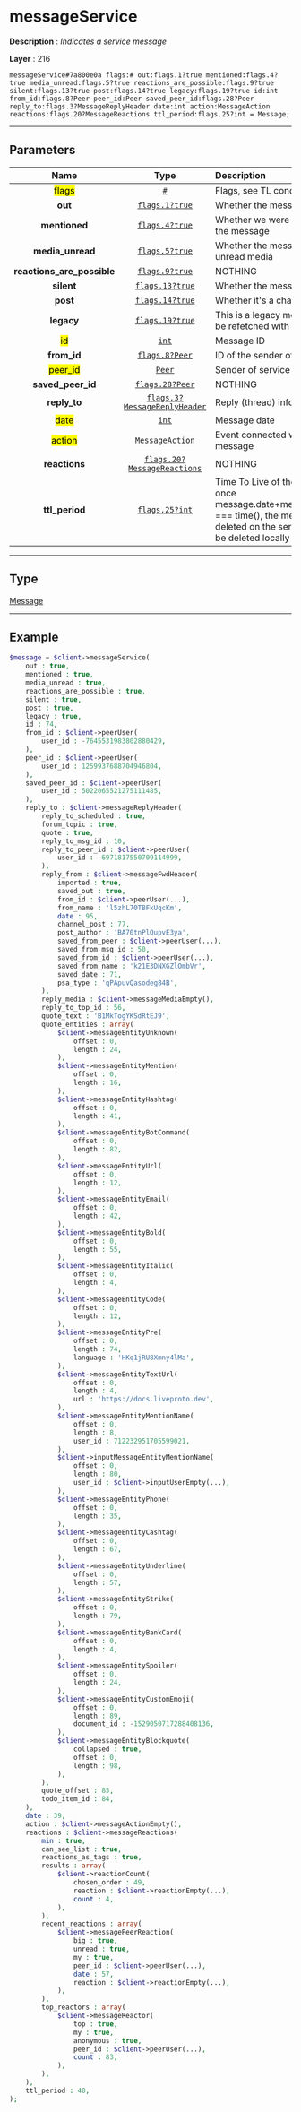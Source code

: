 # messageService

**Description** : *Indicates a service message*

**Layer** : 216

```tl
messageService#7a800e0a flags:# out:flags.1?true mentioned:flags.4?true media_unread:flags.5?true reactions_are_possible:flags.9?true silent:flags.13?true post:flags.14?true legacy:flags.19?true id:int from_id:flags.8?Peer peer_id:Peer saved_peer_id:flags.28?Peer reply_to:flags.3?MessageReplyHeader date:int action:MessageAction reactions:flags.20?MessageReactions ttl_period:flags.25?int = Message;
```

---

## Parameters

| Name | Type | Description |
| :---: | :---: | :--- |
| <mark>flags</mark> | [`#`](type/#) | Flags, see TL conditional fields |
| **out** | [`flags.1?true`](type/true) | Whether the message is outgoing |
| **mentioned** | [`flags.4?true`](type/true) | Whether we were mentioned in the message |
| **media_unread** | [`flags.5?true`](type/true) | Whether the message contains unread media |
| **reactions_are_possible** | [`flags.9?true`](type/true) | NOTHING |
| **silent** | [`flags.13?true`](type/true) | Whether the message is silent |
| **post** | [`flags.14?true`](type/true) | Whether it's a channel post |
| **legacy** | [`flags.19?true`](type/true) | This is a legacy message: it has to be refetched with the new layer |
| <mark>id</mark> | [`int`](type/int) | Message ID |
| **from_id** | [`flags.8?Peer`](type/Peer) | ID of the sender of this message |
| <mark>peer_id</mark> | [`Peer`](type/Peer) | Sender of service message |
| **saved_peer_id** | [`flags.28?Peer`](type/Peer) | NOTHING |
| **reply_to** | [`flags.3?MessageReplyHeader`](type/MessageReplyHeader) | Reply (thread) information |
| <mark>date</mark> | [`int`](type/int) | Message date |
| <mark>action</mark> | [`MessageAction`](type/MessageAction) | Event connected with the service message |
| **reactions** | [`flags.20?MessageReactions`](type/MessageReactions) | NOTHING |
| **ttl_period** | [`flags.25?int`](type/int) | Time To Live of the message, once message.date+message.ttl_period === time(), the message will be deleted on the server, and must be deleted locally as well |

---

## Type

[Message](type/Message)

---

## Example

```php
$message = $client->messageService(
	out : true,
	mentioned : true,
	media_unread : true,
	reactions_are_possible : true,
	silent : true,
	post : true,
	legacy : true,
	id : 74,
	from_id : $client->peerUser(
		user_id : -7645531983802880429,
	),
	peer_id : $client->peerUser(
		user_id : 1259937688704946804,
	),
	saved_peer_id : $client->peerUser(
		user_id : 5022065521275111485,
	),
	reply_to : $client->messageReplyHeader(
		reply_to_scheduled : true,
		forum_topic : true,
		quote : true,
		reply_to_msg_id : 10,
		reply_to_peer_id : $client->peerUser(
			user_id : -6971817550709114999,
		),
		reply_from : $client->messageFwdHeader(
			imported : true,
			saved_out : true,
			from_id : $client->peerUser(...),
			from_name : 'l5zhL70TBFkUqcKm',
			date : 95,
			channel_post : 77,
			post_author : 'BA70tnPlQupvE3ya',
			saved_from_peer : $client->peerUser(...),
			saved_from_msg_id : 50,
			saved_from_id : $client->peerUser(...),
			saved_from_name : 'k21E3DNXGZlOmbVr',
			saved_date : 71,
			psa_type : 'qPApuvQasodeg84B',
		),
		reply_media : $client->messageMediaEmpty(),
		reply_to_top_id : 56,
		quote_text : 'B1MkTogYKSdRtEJ9',
		quote_entities : array(
			$client->messageEntityUnknown(
				offset : 0,
				length : 24,
			),
			$client->messageEntityMention(
				offset : 0,
				length : 16,
			),
			$client->messageEntityHashtag(
				offset : 0,
				length : 41,
			),
			$client->messageEntityBotCommand(
				offset : 0,
				length : 82,
			),
			$client->messageEntityUrl(
				offset : 0,
				length : 12,
			),
			$client->messageEntityEmail(
				offset : 0,
				length : 42,
			),
			$client->messageEntityBold(
				offset : 0,
				length : 55,
			),
			$client->messageEntityItalic(
				offset : 0,
				length : 4,
			),
			$client->messageEntityCode(
				offset : 0,
				length : 12,
			),
			$client->messageEntityPre(
				offset : 0,
				length : 74,
				language : 'HKq1jRU8Xmny4lMa',
			),
			$client->messageEntityTextUrl(
				offset : 0,
				length : 4,
				url : 'https://docs.liveproto.dev',
			),
			$client->messageEntityMentionName(
				offset : 0,
				length : 8,
				user_id : 712232951705599021,
			),
			$client->inputMessageEntityMentionName(
				offset : 0,
				length : 80,
				user_id : $client->inputUserEmpty(...),
			),
			$client->messageEntityPhone(
				offset : 0,
				length : 35,
			),
			$client->messageEntityCashtag(
				offset : 0,
				length : 67,
			),
			$client->messageEntityUnderline(
				offset : 0,
				length : 57,
			),
			$client->messageEntityStrike(
				offset : 0,
				length : 79,
			),
			$client->messageEntityBankCard(
				offset : 0,
				length : 4,
			),
			$client->messageEntitySpoiler(
				offset : 0,
				length : 24,
			),
			$client->messageEntityCustomEmoji(
				offset : 0,
				length : 89,
				document_id : -1529050717288408136,
			),
			$client->messageEntityBlockquote(
				collapsed : true,
				offset : 0,
				length : 98,
			),
		),
		quote_offset : 85,
		todo_item_id : 84,
	),
	date : 39,
	action : $client->messageActionEmpty(),
	reactions : $client->messageReactions(
		min : true,
		can_see_list : true,
		reactions_as_tags : true,
		results : array(
			$client->reactionCount(
				chosen_order : 49,
				reaction : $client->reactionEmpty(...),
				count : 4,
			),
		),
		recent_reactions : array(
			$client->messagePeerReaction(
				big : true,
				unread : true,
				my : true,
				peer_id : $client->peerUser(...),
				date : 57,
				reaction : $client->reactionEmpty(...),
			),
		),
		top_reactors : array(
			$client->messageReactor(
				top : true,
				my : true,
				anonymous : true,
				peer_id : $client->peerUser(...),
				count : 83,
			),
		),
	),
	ttl_period : 40,
);
```
